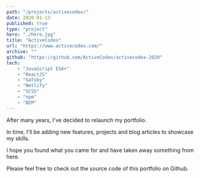 ```yaml
---
path: "/projects/activecodex/"
date: 2020-01-13
published: true
type: "project"
hero: "./hero.jpg"
title: "ActiveCodex"
url: "https://www.activecodex.com/"
archive: ""
github: "https://github.com/ActiveCodex/activecodex-2020"
tech:
    - "JavaScript ES6+"
    - "ReactJS"
    - "Gatsby"
    - "Netlify"
    - "SCSS"
    - "npm"
    - "BEM"
---
```


After many years, I've decided to relaunch my portfolio.

In time, I'll be adding new features, projects and blog articles to showcase my skills.

I hope you found what you came for and have taken away something from here.

Please feel free to check out the source code of this portfolio on Github.
